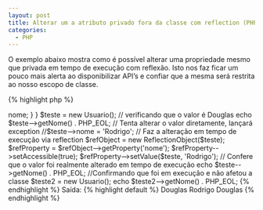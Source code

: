 ```yaml
---
layout: post
title: Alterar um a atributo privado fora da classe com reflection (PHP)
categories:
  - PHP
---
```

O exemplo abaixo mostra como é possível alterar uma propriedade mesmo que privada em tempo de execução com reflexão. Isto nos faz ficar um pouco mais alerta ao disponibilizar API&#8217;s e confiar que a mesma será restrita ao nosso escopo de classe.

{% highlight php %}
<?php

class Usuario {

private $nome = 'Douglas';

public function getNome(){
return $this-->nome;
}

}

$teste = new Usuario();

// verificando que o valor é Douglas
echo $teste-->getNome() . PHP_EOL;

// Tenta alterar o valor diretamente, lançará exception
//$teste-->nome = 'Rodrigo';

// Faz a alteração em tempo de execução via reflection
$refObject = new ReflectionObject($teste);
$refProperty = $refObject-->getProperty('nome');
$refProperty-->setAccessible(true);
$refProperty-->setValue($teste, 'Rodrigo');

// Confere que o valor foi realmente alterado em tempo de execução
echo $teste-->getNome() . PHP_EOL;

//Confirmando que foi em execução e não afetou a classe
$teste2 = new Usuario();

echo $teste2-->getNome() . PHP_EOL;
{% endhighlight %}

Saída:

{% highlight default %}
Douglas Rodrigo Douglas
{% endhighlight %}
